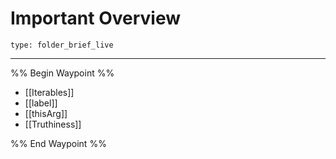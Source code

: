 # Important Overview
 
```ccard
type: folder_brief_live
```
 
---

%% Begin Waypoint %%
- [[Iterables]]
- [[label]]
- [[thisArg]]
- [[Truthiness]]

%% End Waypoint %%